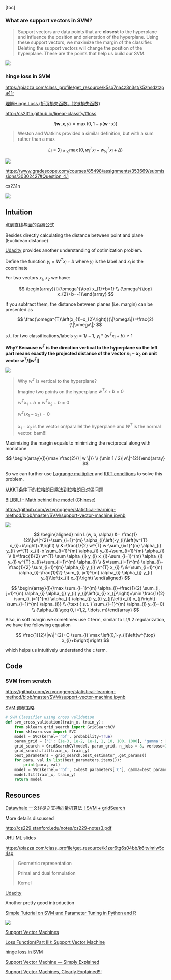 [toc]



### What are support vectors in SVM?

> Support vectors are data points that are **closest** to the hyperplane and influence the position and orientation of the hyperplane. Using these support vectors, we maximize the margin of the classifier. Deleting the support vectors will change the position of the hyperplane. These are the points that help us build our SVM.

![](https://www.saedsayad.com/images/SVM_2.png)

### hinge loss in SVM

https://piazza.com/class_profile/get_resource/k5so7na4z3n3st/k5zhsdztzpa41r

[理解Hinge Loss (折页损失函数、铰链损失函数)](https://blog.csdn.net/fendegao/article/details/79968994)

http://cs231n.github.io/linear-classify/#loss


$$
l(\mathbf{w}, \mathbf{x}, y)=\max (0,1-y(\mathbf{w} \cdot \mathbf{x}))
$$


> Weston and Watkins provided a similar definition, but with a sum rather than a max


$$
L_{i}=\sum_{j \neq y_{i}} \max \left(0, w_{j}^{T} x_{i}-w_{y_{i}}^{T} x_{i}+\Delta\right)
$$


![](http://cs231n.github.io/assets/margin.jpg)



https://www.gradescope.com/courses/85498/assignments/353669/submissions/30302427#Question_4.1

cs231n

![](https://i.loli.net/2020/05/27/Wbj84KBhV7DZO2f.png)







## Intuition

[点到直线与面的距离公式](https://zhuanlan.zhihu.com/p/63499708)

Besides directly calculating the distance between point and plane (Euclidean distance)

[Udacity](https://www.youtube.com/watch?v=5yzSv4jYMyI&list=PLgIPpm6tJZoShjm7r8Npia7CMsMlRWeuZ&index=1) provides another understanding of optimization problem.

Define the function $y_{i} = W^T x_{i} +b$ where $y_{i}$ is the label and $x_{i}$ is the coordinate

For two vectors $x_{1},x_{2}$ we have:


$$
\begin{array}{l}{\omega^{\top} x_{1}+b=1} \\ {\omega^{\top} x_{2}+b=-1}\end{array}
$$

If you subtract them, the distance between planes (i.e. margin) can be presented as

$$
\frac{\omega^{T}\left(x_{1}-x_{2}\right)}{\|\omega\|}=\frac{2}{\|\omega\|}
$$

s.t. for two classifications/labels $y_i = 1/-1$, $y_i*(w^Tx_i+b) \geq 1$

**Why? Because $w^T$ is the direction vertical to the hyperplane so the left part means exactly the projected distance of the vector $x_{1} - x_{2}$  on unit vector $w^T / \|w^T\|$**

![](https://www.researchgate.net/publication/304611323/figure/fig8/AS:668377215406089@1536364954428/Classification-of-data-by-support-vector-machine-SVM.png)

> Why $w^T$ is vertical to the hyperplane?
>
> Imagine two points on the hyperplane $w^Tx+b =0$
>
> $w^Tx_1+b = w^Tx_2+b = 0$
>
> $w^T(x_1-x_2)=0$
>
> $x_{1} - x_{2}$ is the vector on/parallel the hyperplane and $W^T$ is the normal vector. bam!!!

Maximizing the margin equals to minimizing the reciprocal along with monotone



$$
\begin{array}{l}{\max \frac{2}{\| w \|}} \\ {\min 1 / 2\|w\|^{2}}\end{array}
$$



So we can further use [Lagrange multiplier](https://en.wikipedia.org/wiki/Lagrange_multiplier#Examples) and [KKT conditions](https://bookdown.org/edxu96/matrixoptim/kkt-conditions.html) to solve this problem.

[从KKT条件下的拉格朗日乘法到拉格朗日对偶问题](https://blog.csdn.net/dpengwang/article/details/88355744)

[BILIBILI - Math behind the model (Chinese)](https://www.bilibili.com/video/av70839977/?p=28&spm_id_from=333.788.b_6d756c74695f70616765.28)

https://github.com/wzyonggege/statistical-learning-method/blob/master/SVM/support-vector-machine.ipynb

![](https://render.githubusercontent.com/render/math?math=%5Cmin%5C%20f%28x%29%3D%5Cmin%20%5Cmax%5C%20L%28w%2C%20b%2C%20%5Calpha%29%5Cgeq%20%5Cmax%20%5Cmin%5C%20L%28w%2C%20b%2C%20%5Calpha%29&mode=inline)


$$
\begin{aligned} min L(w, b, \alpha) &= \frac{1}{2}\|w\|^{2}+\sum_{i=1}^{m} \alpha_{i}\left(-y_{i}\left(w^{T} x_{i}+b\right)+1\right) \\ &=\frac{1}{2} w^{T} w-\sum_{i=1}^{m} \alpha_{i} y_{i} w^{T} x_{i}-b \sum_{i=1}^{m} \alpha_{i} y_{i}+\sum_{i=1}^{m} \alpha_{i} \\ &=\frac{1}{2} w^{T} \sum \alpha_{i} y_{i} x_{i}-\sum_{i=1}^{m} \alpha_{i} y_{i} w^{T} x_{i}+\sum_{i=1}^{m} \alpha_{i} \\ &=\sum_{i=1}^{m} \alpha_{i}-\frac{1}{2} \sum_{i=1}^{m} \alpha_{i} y_{i} w^{T} x_{i} \\ &=\sum_{i=1}^{m} \alpha_{i}-\frac{1}{2} \sum_{i, j=1}^{m} \alpha_{i} \alpha_{j} y_{i} y_{j}\left(x_{i} x_{j}\right) \end{aligned}
$$

$$
\begin{array}{l}{\max \sum_{i=1}^{m} \alpha_{i}-\frac{1}{2} \sum_{i, j=1}^{m} \alpha_{i} \alpha_{j} y_{i} y_{j}\left(x_{i} x_{j}\right)=\min \frac{1}{2} \sum_{i, j=1}^{m} \alpha_{i} \alpha_{j} y_{i} y_{j}\left(x_{i} x_{j}\right)-\sum_{i=1}^{m} \alpha_{i}} \\ {\text { s.t. } \sum_{i=1}^{m} \alpha_{i} y_{i}=0} \\ {\alpha_{i} \geq 0, i=1,2, \ldots, m}\end{array}
$$



Also, in soft margin we sometimes use `C` term, similar to L1/L2 regularization, we have the following equation

$$
\frac{1}{2}\|w\|^{2}+C \sum_{i} \max \left(0,1-y_{i}\left(w^{\top} x_{i}+b\right)\right)
$$

which helps us intuitively understand the `C` term.





## Code

### SVM from scratch

https://github.com/wzyonggege/statistical-learning-method/blob/master/SVM/support-vector-machine.ipynb

[SVM 调参策略](https://blog.csdn.net/u014484783/article/details/78220646)

```python
# SVM Classifier using cross validation    
def svm_cross_validation(train_x, train_y):    
    from sklearn.grid_search import GridSearchCV    
    from sklearn.svm import SVC    
    model = SVC(kernel='rbf', probability=True)    
    param_grid = {'C': [1e-3, 1e-2, 1e-1, 1, 10, 100, 1000], 'gamma': [0.001, 0.0001]}    
    grid_search = GridSearchCV(model, param_grid, n_jobs = 8, verbose=1)    
    grid_search.fit(train_x, train_y)    
    best_parameters = grid_search.best_estimator_.get_params()    
    for para, val in list(best_parameters.items()):    
        print(para, val)    
    model = SVC(kernel='rbf', C=best_parameters['C'], gamma=best_parameters['gamma'], probability=True)    
    model.fit(train_x, train_y)    
    return model
```





## Resources

[Datawhale 一文详尽之支持向量机算法！SVM + gridSearch](https://mp.weixin.qq.com/s?__biz=MzIyNjM2MzQyNg==&mid=2247491332&idx=1&sn=a725c3b08aa316edce4ebcc33b296703&chksm=e870ce49df07475f88beb3c255191725fceead8d365721adef4dbfd029ab445e2e955ef6af84&mpshare=1&scene=1&srcid=&sharer_sharetime=1589138577518&sharer_shareid=54d7b6bf73b347d381a7bff3f78b99d1&key=d324c761f914ac83f364740fdc5de4dd185c4386e0c5340dc9482d85b34539056c85823dd22fa64f97bd5c9875a844dd57b5511090512dc62793a7a8ac5d866a1c179f860a609b381ccdd0fd1fbdc39f&ascene=1&uin=NzA3NTE3MTMz&devicetype=Windows+10&version=62080085&lang=en&exportkey=A2I%2BQxKzfIgQzczFd6odkws%3D&pass_ticket=brI2mzO8Bei9ubTp1AqKp9LlM9tFQbjRMdFKagYkIJtNTV2%2FSQO0M6gBXqreowWR)

More details discussed

http://cs229.stanford.edu/notes/cs229-notes3.pdf

JHU ML slides

https://piazza.com/class_profile/get_resource/k1zer6tg6s04bb/k6itvlmiw5c4sp

> Geometric representation
>
> Primal and dual formulation
>
> Kernel



[Udacity](https://www.youtube.com/watch?v=5yzSv4jYMyI&list=PLgIPpm6tJZoShjm7r8Npia7CMsMlRWeuZ&index=1)

Another pretty good introduction

[Simple Tutorial on SVM and Parameter Tuning in Python and R](https://www.hackerearth.com/blog/developers/simple-tutorial-svm-parameter-tuning-python-r/)

![](https://blog-c7ff.kxcdn.com/blog/wp-content/uploads/2017/02/kernel.png)



[Support Vector Machines](https://medium.com/datadriveninvestor/support-vector-machines-ae0ff2375479)

[Loss Function(Part III): Support Vector Machine](https://towardsdatascience.com/optimization-loss-function-under-the-hood-part-iii-5dff33fa015d)

[hinge loss in SVM](https://stats.stackexchange.com/a/87160)

[Support Vector Machine — Simply Explained](https://towardsdatascience.com/support-vector-machine-simply-explained-fee28eba5496)

[Support Vector Machines, Clearly Explained!!!](https://www.youtube.com/watch?v=efR1C6CvhmE&feature=youtu.be)



